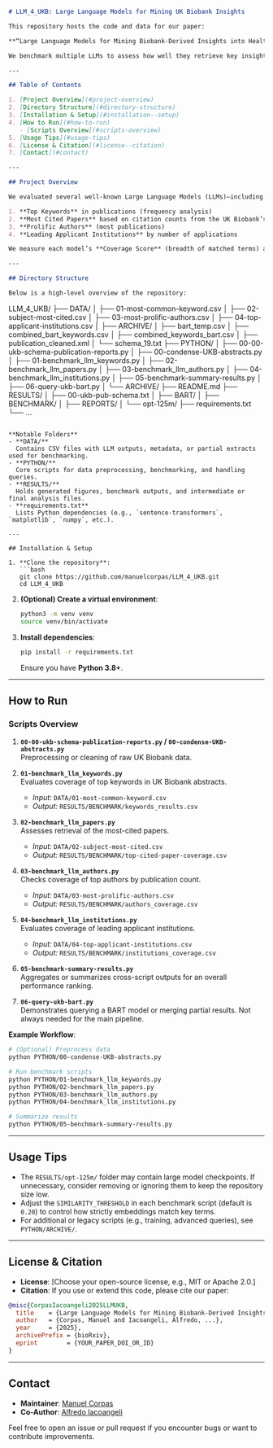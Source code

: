 ```markdown
# LLM_4_UKB: Large Language Models for Mining UK Biobank Insights

This repository hosts the code and data for our paper:

**“Large Language Models for Mining Biobank-Derived Insights into Health and Disease.”**

We benchmark multiple LLMs to assess how well they retrieve key insights from **UK Biobank**–related literature, including top keywords, most-cited papers, prolific authors, and leading applicant institutions.

---

## Table of Contents

1. [Project Overview](#project-overview)  
2. [Directory Structure](#directory-structure)  
3. [Installation & Setup](#installation--setup)  
4. [How to Run](#how-to-run)  
   - [Scripts Overview](#scripts-overview)  
5. [Usage Tips](#usage-tips)  
6. [License & Citation](#license--citation)  
7. [Contact](#contact)

---

## Project Overview

We evaluated several well-known Large Language Models (LLMs)—including GPT, Claude, Gemini, Mistral, Llama, and DeepSeek—on multiple tasks derived from **UK Biobank** data:

1. **Top Keywords** in publications (frequency analysis)  
2. **Most Cited Papers** based on citation counts from the UK Biobank’s metadata  
3. **Prolific Authors** (most publications)  
4. **Leading Applicant Institutions** by number of applications  

We measure each model’s **Coverage Score** (breadth of matched terms) and **Weighted Coverage Score** (emphasizing high-frequency or high-impact terms). This helps evaluate how effectively each LLM retrieves domain-specific content.

---

## Directory Structure

Below is a high-level overview of the repository:

```
LLM_4_UKB/
├── DATA/
│   ├── 01-most-common-keyword.csv
│   ├── 02-subject-most-cited.csv
│   ├── 03-most-prolific-authors.csv
│   ├── 04-top-applicant-institutions.csv
│   ├── ARCHIVE/
│   ├── bart_temp.csv
│   ├── combined_bart_keywords.csv
│   ├── combined_keywords_bart.csv
│   ├── publication_cleaned.xml
│   └── schema_19.txt
├── PYTHON/
│   ├── 00-00-ukb-schema-publication-reports.py
│   ├── 00-condense-UKB-abstracts.py
│   ├── 01-benchmark_llm_keywords.py
│   ├── 02-benchmark_llm_papers.py
│   ├── 03-benchmark_llm_authors.py
│   ├── 04-benchmark_llm_institutions.py
│   ├── 05-benchmark-summary-results.py
│   ├── 06-query-ukb-bart.py
│   └── ARCHIVE/
├── README.md
├── RESULTS/
│   ├── 00-ukb-pub-schema.txt
│   ├── BART/
│   ├── BENCHMARK/
│   ├── REPORTS/
│   └── opt-125m/
├── requirements.txt
└── ...
```

**Notable Folders**  
- **DATA/**  
  Contains CSV files with LLM outputs, metadata, or partial extracts used for benchmarking.  
- **PYTHON/**  
  Core scripts for data preprocessing, benchmarking, and handling queries.  
- **RESULTS/**  
  Holds generated figures, benchmark outputs, and intermediate or final analysis files.  
- **requirements.txt**  
  Lists Python dependencies (e.g., `sentence-transformers`, `matplotlib`, `numpy`, etc.).

---

## Installation & Setup

1. **Clone the repository**:
   ```bash
   git clone https://github.com/manuelcorpas/LLM_4_UKB.git
   cd LLM_4_UKB
   ```

2. **(Optional) Create a virtual environment**:
   ```bash
   python3 -m venv venv
   source venv/bin/activate
   ```

3. **Install dependencies**:
   ```bash
   pip install -r requirements.txt
   ```
   Ensure you have **Python 3.8+**.

---

## How to Run

### Scripts Overview

1. **`00-00-ukb-schema-publication-reports.py` / `00-condense-UKB-abstracts.py`**  
   Preprocessing or cleaning of raw UK Biobank data.

2. **`01-benchmark_llm_keywords.py`**  
   Evaluates coverage of top keywords in UK Biobank abstracts.  
   - *Input:* `DATA/01-most-common-keyword.csv`  
   - *Output:* `RESULTS/BENCHMARK/keywords_results.csv`

3. **`02-benchmark_llm_papers.py`**  
   Assesses retrieval of the most-cited papers.  
   - *Input:* `DATA/02-subject-most-cited.csv`  
   - *Output:* `RESULTS/BENCHMARK/top-cited-paper-coverage.csv`

4. **`03-benchmark_llm_authors.py`**  
   Checks coverage of top authors by publication count.  
   - *Input:* `DATA/03-most-prolific-authors.csv`  
   - *Output:* `RESULTS/BENCHMARK/authors_coverage.csv`

5. **`04-benchmark_llm_institutions.py`**  
   Evaluates coverage of leading applicant institutions.  
   - *Input:* `DATA/04-top-applicant-institutions.csv`  
   - *Output:* `RESULTS/BENCHMARK/institutions_coverage.csv`

6. **`05-benchmark-summary-results.py`**  
   Aggregates or summarizes cross-script outputs for an overall performance ranking.

7. **`06-query-ukb-bart.py`**  
   Demonstrates querying a BART model or merging partial results. Not always needed for the main pipeline.

**Example Workflow**:
```bash
# (Optional) Preprocess data
python PYTHON/00-condense-UKB-abstracts.py

# Run benchmark scripts
python PYTHON/01-benchmark_llm_keywords.py
python PYTHON/02-benchmark_llm_papers.py
python PYTHON/03-benchmark_llm_authors.py
python PYTHON/04-benchmark_llm_institutions.py

# Summarize results
python PYTHON/05-benchmark-summary-results.py
```

---

## Usage Tips

- The `RESULTS/opt-125m/` folder may contain large model checkpoints. If unnecessary, consider removing or ignoring them to keep the repository size low.
- Adjust the `SIMILARITY_THRESHOLD` in each benchmark script (default is `0.20`) to control how strictly embeddings match key terms.
- For additional or legacy scripts (e.g., training, advanced queries), see `PYTHON/ARCHIVE/`.

---

## License & Citation

- **License**: [Choose your open-source license, e.g., MIT or Apache 2.0.]  
- **Citation**: If you use or extend this code, please cite our paper:

```bibtex
@misc{CorpasIacoangeli2025LLMUKB,
  title    = {Large Language Models for Mining Biobank-Derived Insights into Health and Disease},
  author   = {Corpas, Manuel and Iacoangeli, Alfredo, ...},
  year     = {2025},
  archivePrefix = {bioRxiv},
  eprint        = {YOUR_PAPER_DOI_OR_ID}
}
```

---

## Contact

- **Maintainer**: [Manuel Corpas](mailto:YOUR_EMAIL_HERE)  
- **Co-Author**: [Alfredo Iacoangeli](mailto:ALFREDO_EMAIL_HERE)

Feel free to open an issue or pull request if you encounter bugs or want to contribute improvements.
```
